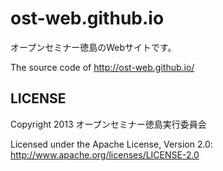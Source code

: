 ost-web.github.io
=================
オープンセミナー徳島のWebサイトです。

The source code of http://ost-web.github.io/

LICENSE
------------

Copyright 2013 オープンセミナー徳島実行委員会

Licensed under the Apache License, Version 2.0: http://www.apache.org/licenses/LICENSE-2.0
